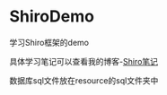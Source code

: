 # ShiroDemo
学习Shiro框架的demo

具体学习笔记可以查看我的博客-[Shiro笔记](https://youngsheep.fun/2023/06/30/Shiro/)

数据库sql文件放在resource的sql文件夹中
